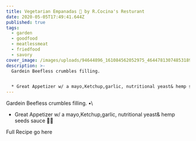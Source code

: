 ```yaml
---
title: Vegetarian Empanadas 🌱 by R.Cocina's Resturant
date: 2020-05-05T17:49:41.644Z
published: true
tags:
  - garden
  - goodfood
  - meatlessmeat
  - friedfood
  - savory
cover_image: /images/uploads/94644896_161084562052975_4644781307485318960_n.jpg
description: >-
  Gardein Beefless crumbles filling.


  * Great Appetizer w/ a mayo,Ketchup,garlic, nutritional yeast& hemp seeds sauce 💪🏼
---
```

Gardein Beefless crumbles filling. •\
* Great Appetizer w/ a mayo,Ketchup,garlic, nutritional yeast& hemp seeds sauce 💪🏼

Full Recipe go here